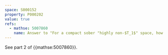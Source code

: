 ```yaml
---
space: S000152
property: P000202
value: true
refs:
  - mathse: 5007860
    name: Answer to "For a compact sober "highly non-$T_1$" space, how much "highly connectedness" is needed to imply it's a spectral space?"
---
```


See part 2 of {{mathse:5007860}}.

